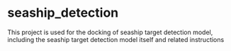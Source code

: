 # seaship_detection
This project is used for the docking of seaship target detection model, including the seaship target detection model itself and related instructions

